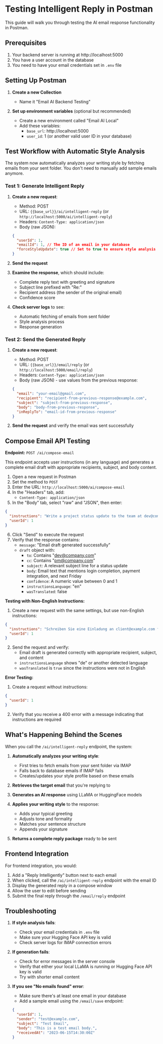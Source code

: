 # Testing Intelligent Reply in Postman

This guide will walk you through testing the AI email response functionality in Postman.

## Prerequisites

1. Your backend server is running at http://localhost:5000
2. You have a user account in the database
3. You need to have your email credentials set in `.env` file

## Setting Up Postman

1. **Create a new Collection**

   - Name it "Email AI Backend Testing"

2. **Set up environment variables** (optional but recommended)
   - Create a new environment called "Email AI Local"
   - Add these variables:
     - `base_url`: http://localhost:5000
     - `user_id`: 1 (or another valid user ID in your database)

## Test Workflow with Automatic Style Analysis

The system now automatically analyzes your writing style by fetching emails from your sent folder. You don't need to manually add sample emails anymore.

### Test 1: Generate Intelligent Reply

1. **Create a new request**:

   - Method: POST
   - URL: `{{base_url}}/ai/intelligent-reply` (or `http://localhost:5000/ai/intelligent-reply`)
   - Headers: `Content-Type: application/json`
   - Body (raw JSON):

   ```json
   {
     "userId": 1,
     "emailId": 1, // The ID of an email in your database
     "forceStyleUpdate": true // Set to true to ensure style analysis runs
   }
   ```

2. **Send the request**

3. **Examine the response**, which should include:

   - Complete reply text with greeting and signature
   - Subject line prefixed with "Re:"
   - Recipient address (the sender of the original email)
   - Confidence score

4. **Check server logs** to see:
   - Automatic fetching of emails from sent folder
   - Style analysis process
   - Response generation

### Test 2: Send the Generated Reply

1. **Create a new request**:

   - Method: POST
   - URL: `{{base_url}}/email/reply` (or `http://localhost:5000/email/reply`)
   - Headers: `Content-Type: application/json`
   - Body (raw JSON) - use values from the previous response:

   ```json
   {
     "email": "your-email@gmail.com",
     "recipient": "recipient-from-previous-response@example.com",
     "subject": "subject-from-previous-response",
     "body": "body-from-previous-response",
     "inReplyTo": "email-id-from-previous-response"
   }
   ```

2. **Send the request** and verify the email was sent successfully

## Compose Email API Testing

**Endpoint:** `POST /ai/compose-email`

This endpoint accepts user instructions (in any language) and generates a complete email draft with appropriate recipients, subject, and body content.

1. Open a new request in Postman
2. Set the method to `POST`
3. Enter the URL: `http://localhost:5000/ai/compose-email`
4. In the "Headers" tab, add:
   - `Content-Type: application/json`
5. In the "Body" tab, select "raw" and "JSON", then enter:

```json
{
  "instructions": "Write a project status update to the team at dev@company.com. Let them know we've completed the login feature but are still working on the payment integration. We expect to finish by next Friday. Copy the project manager at pm@company.com.",
  "userId": 1
}
```

6. Click "Send" to execute the request
7. Verify that the response contains:
   - `message`: "Email draft generated successfully"
   - `draft` object with:
     - `to`: Contains "dev@company.com"
     - `cc`: Contains "pm@company.com"
     - `subject`: A relevant subject line for a status update
     - `body`: Email text that mentions login completion, payment integration, and next Friday
     - `confidence`: A numeric value between 0 and 1
     - `instructionsLanguage`: "en"
     - `wasTranslated`: false

**Testing with Non-English Instructions:**

1. Create a new request with the same settings, but use non-English instructions:

```json
{
  "instructions": "Schreiben Sie eine Einladung an client@example.com für ein Meeting am Freitag um 14 Uhr. Das Thema ist Produktpräsentation.",
  "userId": 1
}
```

2. Send the request and verify:
   - Email draft is generated correctly with appropriate recipient, subject, and content
   - `instructionsLanguage` shows "de" or another detected language
   - `wasTranslated` is `true` since the instructions were not in English

**Error Testing:**

1. Create a request without instructions:

```json
{
  "userId": 1
}
```

2. Verify that you receive a 400 error with a message indicating that instructions are required

## What's Happening Behind the Scenes

When you call the `/ai/intelligent-reply` endpoint, the system:

1. **Automatically analyzes your writing style**:

   - First tries to fetch emails from your sent folder via IMAP
   - Falls back to database emails if IMAP fails
   - Creates/updates your style profile based on these emails

2. **Retrieves the target email** that you're replying to

3. **Generates an AI response** using LLaMA or HuggingFace models

4. **Applies your writing style** to the response:

   - Adds your typical greeting
   - Adjusts tone and formality
   - Matches your sentence structure
   - Appends your signature

5. **Returns a complete reply package** ready to be sent

## Frontend Integration

For frontend integration, you would:

1. Add a "Reply Intelligently" button next to each email
2. When clicked, call the `/ai/intelligent-reply` endpoint with the email ID
3. Display the generated reply in a compose window
4. Allow the user to edit before sending
5. Submit the final reply through the `/email/reply` endpoint

## Troubleshooting

1. **If style analysis fails**:

   - Check your email credentials in `.env` file
   - Make sure your Hugging Face API key is valid
   - Check server logs for IMAP connection errors

2. **If generation fails**:

   - Check for error messages in the server console
   - Verify that either your local LLaMA is running or Hugging Face API key is valid
   - Try with shorter email content

3. **If you see "No emails found" error**:
   - Make sure there's at least one email in your database
   - Add a sample email using the `/email/save` endpoint:
   ```json
   {
     "userId": 1,
     "sender": "test@example.com",
     "subject": "Test Email",
     "body": "This is a test email body.",
     "receivedAt": "2023-06-15T14:30:00Z"
   }
   ```
